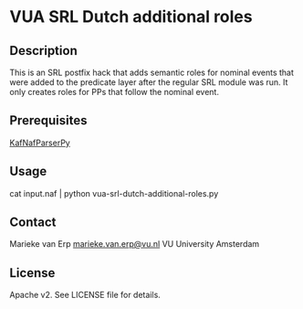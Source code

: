 VUA SRL Dutch additional roles
==============

Description
------------
This is an SRL postfix hack that adds semantic roles for nominal events that were added to the predicate layer after the regular SRL module was run. It only creates roles for PPs that follow the nominal event.

Prerequisites
-----------
[KafNafParserPy](https://github.com/cltl/KafNafParserPy "KafNafParserPy")

Usage
--------
cat input.naf | python vua-srl-dutch-additional-roles.py

Contact
-------
Marieke van Erp
marieke.van.erp@vu.nl
VU University Amsterdam

License
----------
Apache v2. See LICENSE file for details. 